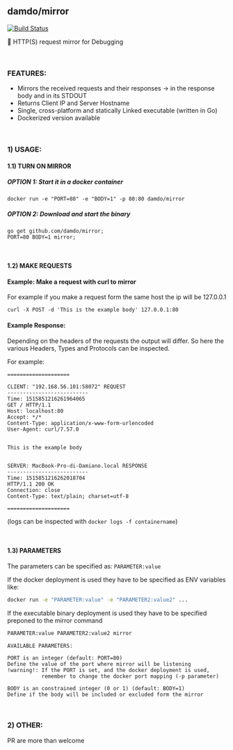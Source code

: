 ## damdo/mirror

[![Build Status](https://travis-ci.org/damdo/mirror.svg?branch=master)](https://travis-ci.org/damdo/mirror)

:microscope: HTTP(S) request mirror for Debugging

<br>

### FEATURES:
- Mirrors the received requests and their responses -> in the response body and in its STDOUT
- Returns Client IP and Server Hostname
- Single, cross-platform and statically Linked executable (written in Go)
- Dockerized version available

<br>

### 1) USAGE: 
#### 1.1) TURN ON MIRROR
##### OPTION 1: Start it in a docker container
```
docker run -e "PORT=80" -e "BODY=1" -p 80:80 damdo/mirror
```

##### OPTION 2: Download and start the binary
```
go get github.com/damdo/mirror;
PORT=80 BODY=1 mirror;
```

<br>

#### 1.2) MAKE REQUESTS
#### Example: Make a request with curl to mirror
For example if you make a request form the same host
the ip will be 127.0.0.1
```
curl -X POST -d 'This is the example body' 127.0.0.1:80
```


#### Example Response:
Depending on the headers of the requests the output will differ.
So here the various Headers, Types and Protocols can be inspected.

For example:
```
====================

CLIENT: "192.168.56.101:58072" REQUEST
--------------------------
Time: 1515851216261964065
GET / HTTP/1.1
Host: localhost:80
Accept: */*
Content-Type: application/x-www-form-urlencoded
User-Agent: curl/7.57.0


This is the example body


SERVER: MacBook-Pro-di-Damiano.local RESPONSE
--------------------------
Time: 1515851216262018704
HTTP/1.1 200 OK
Connection: close
Content-Type: text/plain; charset=utf-8

====================
```
(logs can be inspected with `docker logs -f containername`)

<br>

#### 1.3) PARAMETERS

The parameters can be specified as: `PARAMETER:value`

If the docker deployment is used they have to be specified as ENV variables 
like:
```sh
docker run -e "PARAMETER:value" -e "PARAMETER2:value2" ...
```
If the executable binary deployment is used they have to be specified preponed to the mirror command 
```sh
PARAMETER:value PARAMETER2:value2 mirror
```

```
AVAILABLE PARAMETERS:

PORT is an integer (default: PORT=80)
Define the value of the port where mirror will be listening
!warning!: If the PORT is set, and the docker deployment is used,
       	   remember to change the docker port mapping (-p parameter)

BODY is an constrained integer (0 or 1) (default: BODY=1)
Define if the body will be included or excluded form the mirror
```

<br>

### 2) OTHER:
PR are more than welcome
